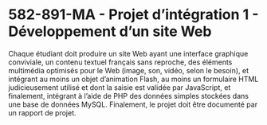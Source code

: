 582-891-MA - Projet d’intégration 1 - Développement d’un site Web
===

Chaque étudiant doit produire un site Web ayant une interface graphique conviviale, un contenu textuel
français sans reproche, des éléments multimédia optimisés pour le Web (image, son, vidéo, selon le
besoin), et intégrant au moins un objet d’animation Flash, au moins un formulaire HTML judicieusement
utilisé et dont la saisie est validée par JavaScript, et finalement, intégrant à l’aide de PHP des données
simples stockées dans une base de données MySQL. Finalement, le projet doit être documenté par un
rapport de projet.